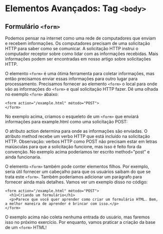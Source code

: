 # Elementos Avançados: Tag `<body>`

## Formulário `<form>`

Podemos pensar na internet como uma rede de computadores que enviam e recebem informações. Os computadores precisam de uma solicitação HTTP para saber como se comunicar. A solicitação HTTP instrui o computador receptor sobre como lidar com as informações recebidas. Mais informações podem ser encontradas em nosso artigo sobre solicitações HTTP.

O elemento `<form>` é uma ótima ferramenta para coletar informações, mas então precisamos enviar essas informações para outro lugar para processamento. Precisamos fornecer ao elemento `<form>` o local para onde vão as informações do `<form>` e qual solicitação HTTP fazer. Dê uma olhada no exemplo `<form>` abaixo:

```
<form action="/example.html" método="POST">
</form>
```

No exemplo acima, criamos o esqueleto de um `<form>` que enviará informações para example.html como uma solicitação POST:

O atributo action determina para onde as informações são enviadas.
O atributo method recebe um verbo HTTP que está incluído na solicitação HTTP.
Observação: verbos HTTP como POST não precisam estar em letras maiúsculas para que a solicitação funcione, mas isso é feito fora da convenção. No exemplo acima poderíamos ter escrito method="post" e ainda funcionaria.

O elemento `<form>` também pode conter elementos filhos. Por exemplo, seria útil fornecer um cabeçalho para que os usuários saibam do que se trata este `<form>`. Também poderíamos adicionar um parágrafo para fornecer ainda mais detalhes. Vamos ver um exemplo disso no código:

```
<form action="/example.html" método="POST">
  <h1>Criando um formulário</h1>
  <p>Parece que você quer aprender como criar um formulário HTML. Bem, a melhor maneira de aprender é brincar com isso.</p>
</form>
```

O exemplo acima não coleta nenhuma entrada do usuário, mas faremos isso no próximo exercício. Por enquanto, vamos praticar a criação da base de um `<form>` HTML!
